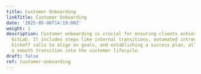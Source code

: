 ```yaml
---
title: Customer Onboarding
linkTitle: Customer Onboarding
date: '2025-05-06T14:19:00Z'
weight: 1
description: Customer onboarding is crucial for ensuring clients achieve value with
  GitLab. It includes steps like internal transitions, automated introduction emails,
  kickoff calls to align on goals, and establishing a success plan, all aimed at facilitating
  a smooth transition into the customer lifecycle.
draft: false
ref: customer-onboarding
---
```


